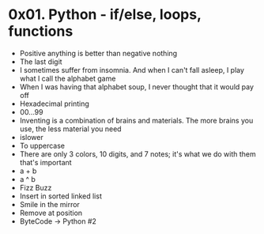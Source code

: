 # 0x01. Python - if/else, loops, functions
- Positive anything is better than negative nothing
- The last digit
- I sometimes suffer from insomnia. And when I can't fall asleep, I play what I call the alphabet game
- When I was having that alphabet soup, I never thought that it would pay off
- Hexadecimal printing
- 00...99
- Inventing is a combination of brains and materials. The more brains you use, the less material you need
- islower
- To uppercase
- There are only 3 colors, 10 digits, and 7 notes; it's what we do with them that's important
- a + b
- a ^ b
- Fizz Buzz
- Insert in sorted linked list
- Smile in the mirror
- Remove at position
- ByteCode -> Python #2 
